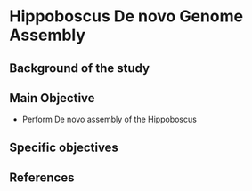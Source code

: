 
# Hippoboscus De novo Genome Assembly


## Background of the study


## Main Objective

- Perform De novo assembly of the Hippoboscus

## Specific objectives


## References

